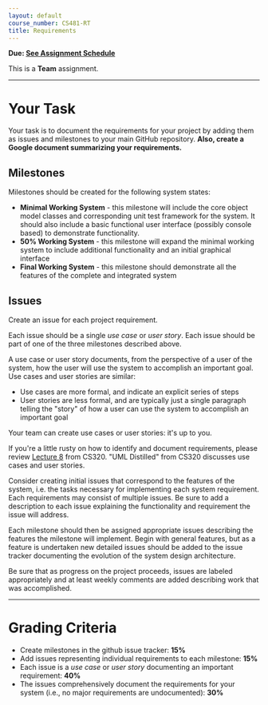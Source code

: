 ```yaml
---
layout: default
course_number: CS481-RT
title: Requirements
---
```


**Due: [See Assignment Schedule](../schedule.html)**

This is a **Team** assignment.

--- --- --- --- --- --- --- --- --- --- --- --- --- --- --- --- --- --- --- --- --- --- --- ---



# Your Task

Your task is to document the requirements for your project by adding them as issues and milestones to your main GitHub repository.  **Also, create a Google document summarizing your requirements.**

## Milestones

Milestones should be created for the following system states:

- **Minimal Working System** - this milestone will include the core object model classes and corresponding unit test framework for the system. It should also include a basic functional user interface (possibly console based) to demonstrate functionality.
- **50% Working System** - this milestone will expand the minimal working system to include additional functionality and an initial graphical interface
- **Final Working System** - this milestone should demonstrate all the features of the complete and integrated system

## Issues

Create an issue for each project requirement.

Each issue should be a single *use case* or *user story*.  Each issue should be part of one of the three milestones described above.

A use case or user story documents, from the perspective of a user of the system, how the user will use the system to accomplish an important goal.  Use cases and user stories are similar:

* Use cases are more formal, and indicate an explicit series of steps
* User stories are less formal, and are typically just a single paragraph telling the "story" of how a user can use the system to accomplish an important goal

Your team can create use cases or user stories: it's up to you.

If you're a little rusty on how to identify and document requirements, please review [Lecture 8](https://ycpcs.github.io/cs320-spring2019/lectures/lecture08.html) from CS320.  "UML Distilled" from CS320 discusses use cases and user stories.

Consider creating initial issues that correspond to the features of the system, i.e. the tasks necessary for implementing each system requirement. Each requirements may consist of multiple issues. Be sure to add a description to each issue explaining the functionality and requirement the issue will address.

Each milestone should then be assigned appropriate issues describing the features the milestone will implement. Begin with general features, but as a feature is undertaken new detailed issues should be added to the issue tracker documenting the evolution of the system design architecture.

Be sure that as progress on the project proceeds, issues are labeled appropriately and at least weekly comments are added describing work that was accomplished.

--- --- --- --- --- --- --- --- --- --- --- --- --- --- --- --- --- --- --- --- --- --- --- ---



# Grading Criteria

- Create milestones in the github issue tracker: **15%**
- Add issues representing individual requirements to each milestone: **15%**
- Each issue is a *use case* or *user story* documenting an important requirement: **40%**
- The issues comprehensively document the requirements for your system (i.e., no major requirements are undocumented): **30%**
 
